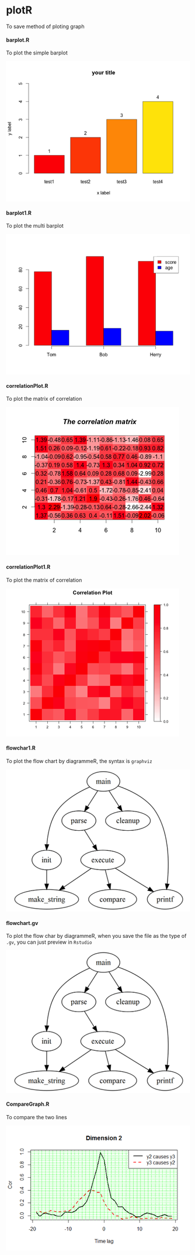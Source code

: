 # plotR
To save method of ploting  graph 

#### barplot.R 
To plot the simple barplot

![barplot](/images/Rplot01.png)

#### barplot1.R
To plot the multi barplot

![barplot1](/images/Rplot.png)

#### correlationPlot.R
To plot the matrix of correlation

![correlationPlot](/images/correlationPlot.png)

#### correlationPlot1.R
To plot the matrix of correlation

![correlationPlot1](/images/correlationPlot1.png)

#### flowchar1.R
To plot the flow chart by diagrammeR, the syntax is `graphviz`

![flowchar1](/images/flowchart1.PNG)

#### flowchart.gv
To plot the flow char by diagrammeR, when you save the file as the type of `.gv`, you can just preview in `Rstudio`

![flowchar1](/images/flowchart1.PNG)

#### CompareGraph.R
To compare the two lines

![CompareGraph](/images/CompareGraph.png)
